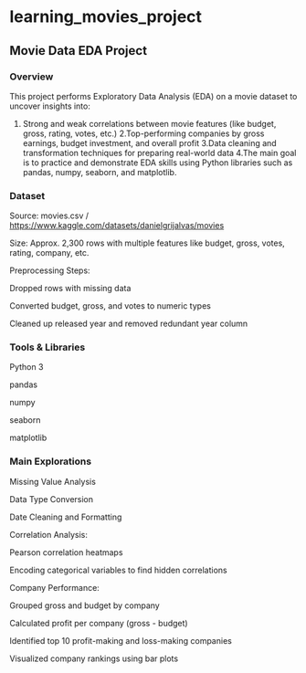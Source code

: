 # learning_movies_project

## Movie Data EDA Project

### Overview
This project performs Exploratory Data Analysis (EDA) on a movie dataset to uncover insights into:


1. Strong and weak correlations between movie features (like budget, gross, rating, votes, etc.)
2.Top-performing companies by gross earnings, budget investment, and overall profit
3.Data cleaning and transformation techniques for preparing real-world data
4.The main goal is to practice and demonstrate EDA skills using Python libraries such as pandas, numpy, seaborn, and matplotlib.



### Dataset
Source: movies.csv / https://www.kaggle.com/datasets/danielgrijalvas/movies

Size: Approx. 2,300 rows with multiple features like budget, gross, votes, rating, company, etc.

Preprocessing Steps:

Dropped rows with missing data

Converted budget, gross, and votes to numeric types

Cleaned up released year and removed redundant year column



### Tools & Libraries

Python 3

pandas

numpy

seaborn

matplotlib


### Main Explorations

Missing Value Analysis

Data Type Conversion

Date Cleaning and Formatting

Correlation Analysis:

Pearson correlation heatmaps

Encoding categorical variables to find hidden correlations

Company Performance:

Grouped gross and budget by company

Calculated profit per company (gross - budget)

Identified top 10 profit-making and loss-making companies

Visualized company rankings using bar plots


